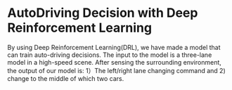 # AutoDriving Decision with Deep Reinforcement Learning

By using Deep Reinforcement Learning(DRL), we have made a model that can train auto-driving decisions. 
The input to the model is a three-lane model in a high-speed scene. After sensing the surrounding environment, the output of our model is: 
1）The left/right lane changing command and 
2) change to the middle of which two cars.
